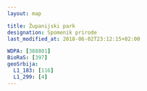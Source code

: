```yaml
---
layout: map

title: Županijski park
designation: Spomenik prirode
last_modified_at: 2018-06-02T23:12:15+02:00

WDPA: [388801]
BioRaS: [397]
geoSrbija:
  L1_183: [116]
  L1_299: [4]
---
```

